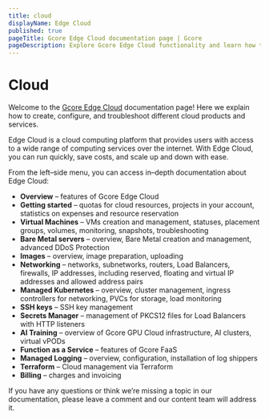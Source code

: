 ```yaml
---
title: cloud
displayName: Edge Cloud
published: true
pageTitle: Gcore Edge Cloud documentation page | Gcore
pageDescription: Explore Gcore Edge Cloud functionality and learn how to create and manage cloud resources.
---
```

# Cloud

Welcome to the <a href="https://gcore.com/cloud" target="_blank">Gcore Edge Cloud</a> documentation page! Here we explain how to create, configure, and troubleshoot different cloud products and services.

Edge Cloud is a cloud computing platform that provides users with access to a wide range of computing services over the internet. With Edge Cloud, you can run quickly, save costs, and scale up and down with ease.

From the left–side menu, you can access in–depth documentation about Edge Cloud:

- **Overview** – features of Gcore Edge Cloud
- **Getting started** – quotas for cloud resources, projects in your account, statistics on expenses and resource reservation
- **Virtual Machines** – VMs creation and management, statuses, placement groups, volumes, monitoring, snapshots, troubleshooting
- **Bare Metal servers** – overview, Bare Metal creation and management, advanced DDoS Protection
- **Images** – overview, image preparation, uploading
- **Networking** – networks, subnetworks, routers, Load Balancers, firewalls, IP addresses, including reserved, floating and virtual IP addresses and allowed address pairs
- **Managed Kubernetes** – overview, cluster management, ingress controllers for networking, PVCs for storage, load monitoring
- **SSH keys** – SSH key management
- **Secrets Manager** – management of PKCS12 files for Load Balancers with HTTP listeners
- **AI Training** – overview of Gcore GPU Cloud infrastructure, AI clusters, virtual vPODs
- **Function as a Service** – features of Gcore FaaS
- **Managed Logging** – overview, configuration, installation of log shippers
- **Terraform** – Cloud management via Terraform
- **Billing** – charges and invoicing

If you have any questions or think we’re missing a topic in our documentation, please leave a comment and our content team will address it.
